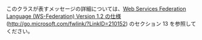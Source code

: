 このクラスが表すメッセージの詳細については、[Web Services Federation Language (WS-Federation) Version 1.2 の仕様 ](http://go.microsoft.com/fwlink/?LinkID=210152)(http://go.microsoft.com/fwlink/?LinkID=210152) のセクション 13 を参照してください。